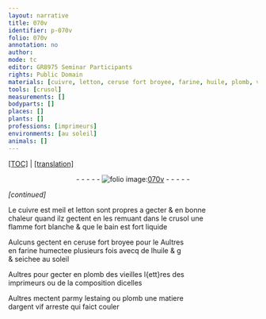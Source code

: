 ```yaml
---
layout: narrative
title: 070v
identifier: p-070v
folio: 070v
annotation: no
author:
mode: tc
editor: GR8975 Seminar Participants
rights: Public Domain
materials: [cuivre, letton, ceruse fort broyee, farine, huile, plomb, vieilles l{ett}res des imprimeurs, composition dicelles, estaing, argent vif]
tools: [crusol]
measurements: []
bodyparts: []
places: []
plants: []
professions: [imprimeurs]
environments: [au soleil]
animals: []
---
```


<p><a href="{{ site.baseurl }}/diplomatic/">[TOC]</a> | <a href="{{ site.baseurl }}/texts/p-070v_tl/" target="_blank">[translation]</a></p><div class="folio" align="center">- - - - - <a href="http://gallica.bnf.fr/ark:/12148/btv1b10500001g/f146.image" target="_blank"><img src="https://cu-mkp.github.io/2017-workshop-edition/assets/photo-icon.png" alt="folio image: " style="display:inline-block; margin-bottom:-3px;"/>070v</a> - - - - - </div>  
 
*[continued]*
  
Le <span class="m">cuivre</span> <span class="del">est meil</span> et <span class="m">letton</span> sont propres a gecter & en bonne<br/> chaleur quand ilz gectent en les remuant dans le <span class="tl">crusol</span> une<br/> flamme fort blanche & que le bain est fort liquide
 
Aulcuns gectent en <span class="m">ceruse fort broyee</span> <span class="del">pour le</span> Aultres<br/> en <span class="m">farine</span> humectee plusieurs fois avecq de l<span class="m">huile</span> <span class="del">& g</span><br/> & seichee <span class="env">au soleil</span>
 
Aultres pour gecter en <span class="m">plomb</span> des <span class="m">vieilles l{ett}res des<br/> <span class="pro">imprimeurs</span></span> ou de la <span class="m">composition dicelles</span>
 
Aultres mectent parmy l<span class="m">estaing</span> ou <span class="m">plomb</span> une matiere<br/> d<span class="m">argent vif</span> arreste qui faict couler
 
